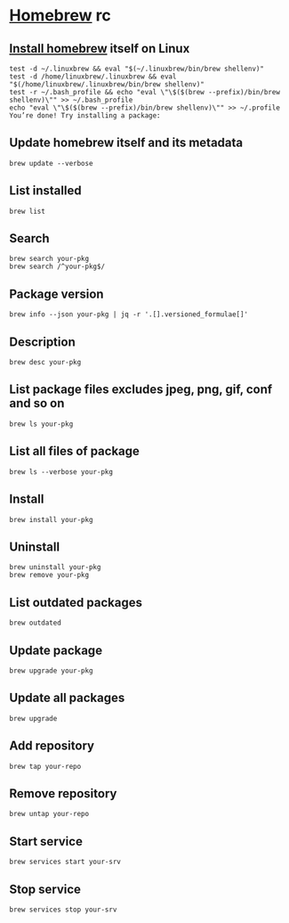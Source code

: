 # [Homebrew][] rc

[homebrew]: https://github.com/homebrew/brew

## [Install homebrew][] itself on Linux

    test -d ~/.linuxbrew && eval "$(~/.linuxbrew/bin/brew shellenv)"
    test -d /home/linuxbrew/.linuxbrew && eval "$(/home/linuxbrew/.linuxbrew/bin/brew shellenv)"
    test -r ~/.bash_profile && echo "eval \"\$($(brew --prefix)/bin/brew shellenv)\"" >> ~/.bash_profile
    echo "eval \"\$($(brew --prefix)/bin/brew shellenv)\"" >> ~/.profile
    You’re done! Try installing a package:

[install homebrew]: https://docs.brew.sh/Homebrew-on-Linux#install

## Update homebrew itself and its metadata

    brew update --verbose

## List installed

    brew list

## Search

    brew search your-pkg
    brew search /^your-pkg$/

## Package version

    brew info --json your-pkg | jq -r '.[].versioned_formulae[]'

## Description

    brew desc your-pkg

## List package files excludes jpeg, png, gif, conf and so on

    brew ls your-pkg

## List all files of package

    brew ls --verbose your-pkg

## Install

    brew install your-pkg

## Uninstall

    brew uninstall your-pkg
    brew remove your-pkg

## List outdated packages

    brew outdated

## Update package

    brew upgrade your-pkg

## Update all packages

    brew upgrade

## Add repository

    brew tap your-repo

## Remove repository

    brew untap your-repo

## Start service

    brew services start your-srv

## Stop service

    brew services stop your-srv

